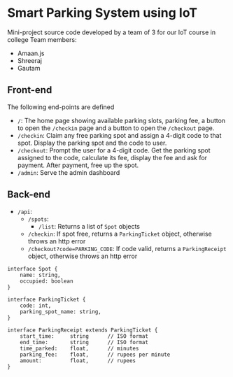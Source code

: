# Smart Parking System using IoT

Mini-project source code developed by a team of 3 for our IoT course in college
Team members:

-   Amaan.js
-   Shreeraj
-   Gautam

## Front-end

The following end-points are defined

-   `/`: The home page showing available parking slots, parking fee, a button to open the `/checkin` page and a button to open the `/checkout` page.
-   `/checkin`: Claim any free parking spot and assign a 4-digit code to that spot. Display the parking spot and the code to user.
-   `/checkout`: Prompt the user for a 4-digit code. Get the parking spot assigned to the code, calculate its fee, display the fee and ask for payment. After payment, free up the spot.
-   `/admin`: Serve the admin dashboard

## Back-end

-   `/api`:
    -   `/spots`:
        -   `/list`: Returns a list of `Spot` objects
    -   `/checkin`: If spot free, returns a `ParkingTicket` object, otherwise throws an http error
    -   `/checkout?code=PARKING_CODE`: If code valid, returns a `ParkingReceipt` object, otherwise throws an http error

```
interface Spot {
    name: string,
    occupied: boolean
}

interface ParkingTicket {
    code: int,
    parking_spot_name: string,
}

interface ParkingReceipt extends ParkingTicket {
    start_time:     string      // ISO format
    end_time:       string      // ISO format
    time_parked:    float,      // minutes
    parking_fee:    float,      // rupees per minute
    amount:         float,      // rupees
}
```
